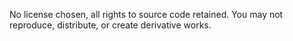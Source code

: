 No license chosen, all rights to source code retained. You may not reproduce, distribute, or create derivative works.
